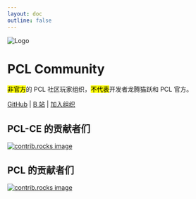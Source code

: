 ```yaml
---
layout: doc
outline: false
---
```


<img src="/img/logo.png" alt="Logo" class="size-32" style="margin: 0 auto;">

# PCL Community

<mark>非官方</mark>的 PCL 社区玩家组织，<mark>不代表</mark>开发者龙腾猫跃和 PCL 官方。

[GitHub](https://github.com/PCL-Community) | [B 站](https://space.bilibili.com/3546847192811755) | [加入组织](https://github.com/orgs/PCL-Community/discussions/10)

## PCL-CE 的贡献者们

<a href="https://github.com/PCL-Community/PCL2-CE/graphs/contributors">
  <img src="https://contrib.rocks/image?repo=PCL-Community/PCL2-CE" alt="contrib.rocks image" />
</a>

## PCL 的贡献者们

<a href="https://github.com/Hex-Dragon/PCL2/graphs/contributors">
  <img src="https://contrib.rocks/image?repo=Hex-Dragon/PCL2" alt="contrib.rocks image" />
</a>
